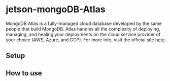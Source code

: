 # jetson-mongoDB-Atlas

MongoDB Atlas is a fully-managed cloud database developed by the same people that build MongoDB. Atlas handles all the complexity of deploying, managing, and healing your deployments on the cloud service provider of your choice (AWS, Azure, and GCP). For more info, visit the official site [here](https://docs.atlas.mongodb.com/)





## Setup 

## How to use
